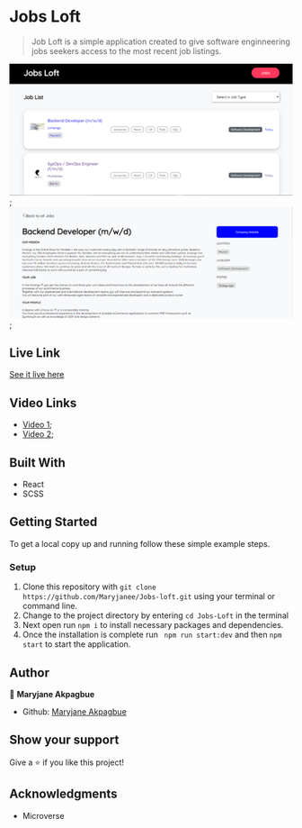 # Jobs Loft 
> Job Loft  is a simple application created to give software enginneering jobs seekers access to the most recent job listings.

 ![All Jobs Page](./src/assets/jobs-loft.png);
 ![Single Job Page](./src/assets/jobloft.png);
 

## Live Link
   [See it live here](https://job-loft.herokuapp.com/)

## Video Links
- [Video 1](https://www.loom.com/share/a5fa216d177d4be7abc450a15a2d441e);
- [Video 2](https://www.loom.com/share/6e1360da9b2b4805ac3f35b408209c7c);



## Built With

- React
- SCSS


## Getting Started

To get a local copy up and running follow these simple example steps.

### Setup

1.  Clone this repository with
    `git clone https://github.com/Maryjanee/Jobs-loft.git` using your terminal or command line.
2.  Change to the project directory by entering `cd Jobs-Loft` in the terminal
3.  Next open run `npm i` to install necessary packages and dependencies.
4.  Once the installation is complete run  ` npm run start:dev` and then `npm start` to start the application.


## Author

👤 **Maryjane Akpagbue**

- Github: [Maryjane Akpagbue](https://github.com/Maryjanee)


## Show your support

Give a ⭐️ if you like this project!

## Acknowledgments

- Microverse

